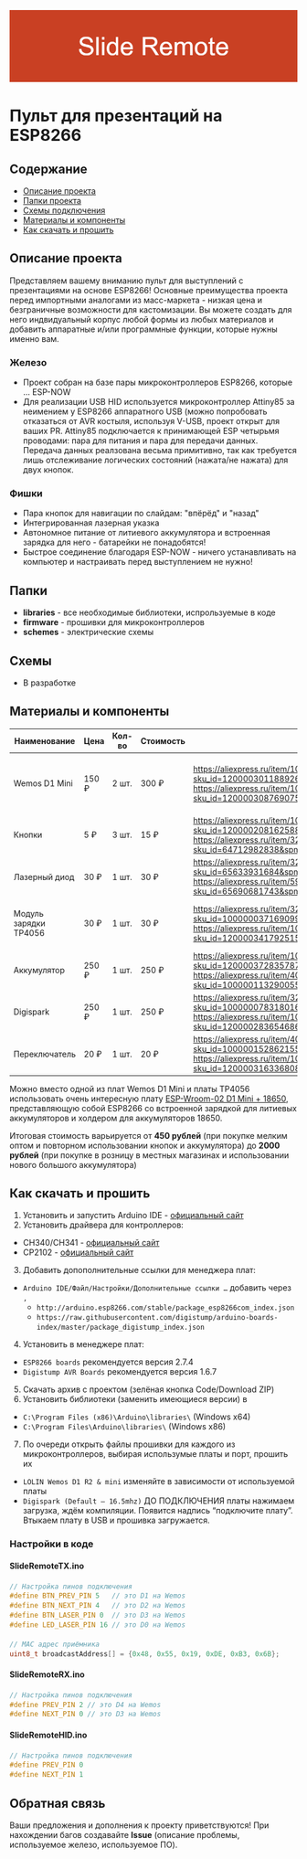 ![Logo](/SlideRemote.png)
# Пульт для презентаций на ESP8266
## Содержание
* [Описание проекта](#chapter-0)
* [Папки проекта](#chapter-1)
* [Схемы подключения](#chapter-2)
* [Материалы и компоненты](#chapter-3)
* [Как скачать и прошить](#chapter-4)

<a id="chapter-0"></a>
## Описание проекта
Представляем вашему вниманию пульт для выступлений с презентациями на основе ESP8266! Основные преимущества проекта перед импортными аналогами из масс-маркета - низкая цена и безграничные возможности для кастомизации. Вы можете создать для него индвидуальный корпус любой формы из любых материалов и добавить аппаратные и/или программные функции, которые нужны именно вам.

### Железо
- Проект собран на базе пары микроконтроллеров ESP8266, которые ... ESP-NOW
- Для реализации USB HID используется микроконтроллер Attiny85 за неимением у ESP8266 аппаратного USB (можно попробовать отказаться от AVR костыля, используя V-USB, проект открыт для ваших PR. Attiny85 подключается к принимающей ESP четырьмя проводами: пара для питания и пара для передачи данных. Передача данных реалзована весьма примитивно, так как требуется лишь отслеживание логических состояний (нажата/не нажата) для двух кнопок.

### Фишки
- Пара кнопок для навигации по слайдам: "впёрёд" и "назад"
- Интегрированная лазерная указка
- Автономное питание от литиевого аккумулятора и встроенная зарядка для него - батарейки не понадобятся!
- Быстрое соединение благодаря ESP-NOW - ничего устанавливать на компьютер и настраивать перед выступлением не нужно!

<a id="chapter-1"></a>
## Папки
- **libraries** - все необходимые библиотеки, испрользуемые в коде
- **firmware** - прошивки для микроконтроллеров
- **schemes** - электрические схемы

<a id="chapter-2"></a>
## Схемы
- В разработке

<a id="chapter-3"></a>
## Материалы и компоненты
| Наименование          | Цена  | Кол-во | Стоимость | Ссылка                                                                                                                                                                                                                                                        | Комментарий                                                      |
|-----------------------|-------|--------|-----------|---------------------------------------------------------------------------------------------------------------------------------------------------------------------------------------------------------------------------------------------------------------|------------------------------------------------------------------|
| Wemos D1 Mini         | 150 ₽ | 2 шт.  | 300 ₽     | https://aliexpress.ru/item/1005004691735010.html?sku_id=12000030118892637&spm=.search_results.2.b5fe6debne6nar https://aliexpress.ru/item/1005001621784437.html?sku_id=12000030876907542&spm=.search_results.0.b5fe6debne6nar                                 | Можно использовать любые другие отладочные платы на базе ESP8266 |
| Кнопки                | 5 ₽   | 3 шт.  | 15 ₽      | https://aliexpress.ru/item/1005002483504604.html?sku_id=12000020816258869&spm=a2g2w.productlist.search_results.0.295d5690FECFoV https://aliexpress.ru/item/32815841388.html?sku_id=64712982838&spm=a2g2w.productlist.search_results.0.5ebf17d7lz9Jjz          | Подойдут абсолютно любые                                         |
| Лазерный диод         | 30 ₽  | 1 шт.  | 30 ₽      | https://aliexpress.ru/item/32436757591.html?sku_id=65633931684&spm=a2g2w.productlist.search_results.2.372f151e5sMS8q https://aliexpress.ru/item/590519565.html?sku_id=65690681743&spm=a2g2w.productlist.search_results.0.372f151e5sMS8q                       | 5 В, 5 мВт, 650 нм                                               |
| Модуль зарядки TP4056 | 30 ₽  | 1 шт.  | 30 ₽      | https://aliexpress.ru/item/32467578996.html?sku_id=10000003716909975&spm=a2g2w.productlist.search_results.0.3c313100BdBFoH https://aliexpress.ru/item/1005005741783050.html?sku_id=12000034179251543&spm=a2g2w.productlist.search_results.2.5f2666cfGdj9Ts    | Необходимо выбирать со встроенной схемой защиты                  |
| Аккумулятор           | 250 ₽ | 1 шт.  | 250 ₽     | https://aliexpress.ru/item/1005005684424738.html?sku_id=12000037283578784&spm=a2g2w.productlist.search_results.3.b37f312dNCFooa https://aliexpress.ru/item/4000939330410.html?sku_id=10000011329005536&spm=a2g2w.productlist.search_results.10.38178760eEMGWR | Можно использовать аккумуляторы из одноразок                     |
| Digispark             | 250 ₽ | 1 шт.  | 250 ₽     | https://aliexpress.ru/item/32807895683.html?sku_id=10000007831801690&spm=a2g2w.productlist.search_results.0.57674f500AUV34 https://aliexpress.ru/item/1005004203065658.html?sku_id=12000028365468636&spm=a2g2w.productlist.search_results.3.5d115ba6QB8ZHz    |                                                                  |
| Переключатель         | 20 ₽  | 1 шт.  | 20 ₽      | https://aliexpress.ru/item/4001202080623.html?sku_id=10000015286215548&spm=a2g2w.productlist.search_results.15.36e9243dFkvmUQ https://aliexpress.ru/item/1005001513148147.html?sku_id=12000031633680801&spm=a2g2w.productlist.search_results.0.6c5450dcP7qKsL | Нужен для откючения питания                                      |

Можно вместо одной из плат Wemos D1 Mini и платы TP4056 использовать очень интересную плату [ESP-Wroom-02 D1 Mini + 18650](https://aliexpress.ru/item/33060514583.html?sku_id=67531965171&spm=a2g2w.productlist.search_results.9.57387298mYMHuy), представляющую собой ESP8266 со встроенной зарядкой для литиевых аккумуляторов и холдером для аккумуляторов 18650.

Итоговая стоимость варьируется от **450 рублей** (при покупке мелким оптом и повторном использовании кнопок и аккумулятора) до **2000 рублей** (при покупке в розницу в местных магазинах и использовании нового большого аккумулятора)

<a id="chapter-4"></a>
## Как скачать и прошить
1. Установить и запустить Arduino IDE - [официальный сайт](https://www.arduino.cc/en/software')
2. Установить драйвера для контроллеров:
  * CH340/CH341 - [официальный сайт](https://wch-ic.com/downloads/CH341SER_EXE.html)
  * CP2102 - [официальный сайт](https://www.silabs.com/developers/usb-to-uart-bridge-vcp-drivers)
3. Добавить допополнительные ссылки для менеджера плат:
  * `Arduino IDE/Файл/Настройки/Дополнительные ссылки …` добавить через `,`
    - `http://arduino.esp8266.com/stable/package_esp8266com_index.json`
    - `https://raw.githubusercontent.com/digistump/arduino-boards-index/master/package_digistump_index.json`
4. Установить в менеджере плат:
  * `ESP8266 boards` рекомендуется версия 2.7.4
  * `Digistump AVR Boards` рекомендуется версия 1.6.7
5. Скачать архив с проектом (зелёная кнопка Code/Download ZIP)
6. Установить библиотеки (заменить имеющиеся версии) в 
  * `C:\Program Files (x86)\Arduino\libraries\` (Windows x64)  
  * `C:\Program Files\Arduino\libraries\` (Windows x86)
7. По очереди открыть файлы прошивки для каждого из микроконтроллеров, выбирая использумые платы и порт, прошить их
  * `LOLIN Wemos D1 R2 & mini` изменяйте в зависимости от используемой платы
  * `Digispark (Default – 16.5mhz)` ДО ПОДКЛЮЧЕНИЯ платы нажимаем загрузка, ждём компиляции. Появится надпись “подключите плату”. Втыкаем плату в USB и прошивка загружается.

### Настройки в коде
#### SlideRemoteTX.ino
```cpp
// Настройка пинов подключения
#define BTN_PREV_PIN 5   // это D1 на Wemos
#define BTN_NEXT_PIN 4   // это D2 на Wemos
#define BTN_LASER_PIN 0  // это D3 на Wemos
#define LED_LASER_PIN 16 // это D0 на Wemos

// MAC адрес приёмника
uint8_t broadcastAddress[] = {0x48, 0x55, 0x19, 0xDE, 0xB3, 0x6B};
```
#### SlideRemoteRX.ino
```cpp
// Настройка пинов подключения
#define PREV_PIN 2 // это D4 на Wemos
#define NEXT_PIN 0 // это D3 на Wemos
```
#### SlideRemoteHID.ino
```cpp
// Настройка пинов подключения
#define PREV_PIN 0
#define NEXT_PIN 1
```

## Обратная связь
Ваши предложения и дополнения к проекту приветствуются! При нахождении багов создавайте **Issue** (описание проблемы, используемое железо, используемое ПО).
